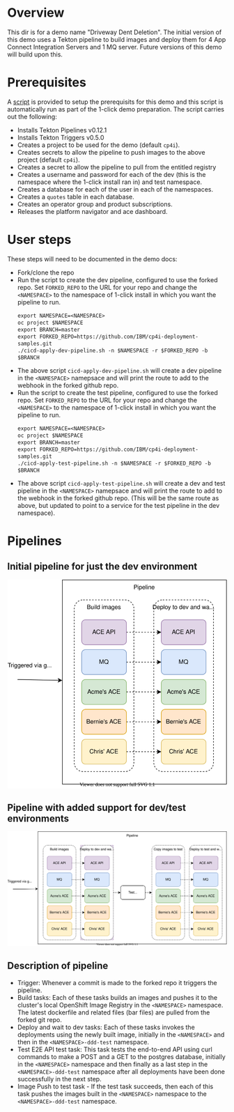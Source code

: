 # Overview
This dir is for a demo name "Driveway Dent Deletion". The initial version of this
demo uses a Tekton pipeline to build images and deploy them for 4 App Connect
Integration Servers and 1 MQ server. Future versions of this demo will build
upon this.

# Prerequisites
A [script](prereqs.sh) is provided to setup the prerequisits for this demo
and this script is automatically run as part of the 1-click demo preparation.
The script carries out the following:
- Installs Tekton Pipelines v0.12.1
- Installs Tekton Triggers v0.5.0
- Creates a project to be used for the demo (default `cp4i`).
- Creates secrets to allow the pipeline to push images to the above project (default `cp4i`).
- Creates a secret to allow the pipeline to pull from the entitled registry
- Creates a username and password for each of the dev (this is the namespace where the 1-click install ran in) and test namespace.
- Creates a database for each of the user in each of the namespaces.
- Creates a `quotes` table in each database.
- Creates an operator group and product subscriptions.
- Releases the platform navigator and ace dashboard.

# User steps
These steps will need to be documented in the demo docs:
- Fork/clone the repo
- Run the script to create the dev pipeline, configured to use the forked repo. Set
`FORKED_REPO` to the URL for your repo and change the `<NAMESPACE>` to the namespace of 1-click install in which you want the pipeline to run.
  ```
  export NAMESPACE=<NAMESPACE>
  oc project $NAMESPACE
  export BRANCH=master
  export FORKED_REPO=https://github.com/IBM/cp4i-deployment-samples.git
  ./cicd-apply-dev-pipeline.sh -n $NAMESPACE -r $FORKED_REPO -b $BRANCH
  ```
- The above script `cicd-apply-dev-pipeline.sh` will create a dev pipeline in the `<NAMESPACE>` namepsace and will print the route to add to the webhook in the forked github repo.
- Run the script to create the test pipeline, configured to use the forked repo. Set
`FORKED_REPO` to the URL for your repo and change the `<NAMESPACE>` to the namespace of 1-click install in which you want the pipeline to run.
  ```
  export NAMESPACE=<NAMESPACE>
  oc project $NAMESPACE
  export BRANCH=master
  export FORKED_REPO=https://github.com/IBM/cp4i-deployment-samples.git
  ./cicd-apply-test-pipeline.sh -n $NAMESPACE -r $FORKED_REPO -b $BRANCH
  ```
- The above script `cicd-apply-test-pipeline.sh` will create a dev and test pipeline in the `<NAMESPACE>` namepsace and will print the route to add to the webhook in the forked github repo. (This will be the same route as above, but updated to point to a service for the test pipeline in the dev namespace).

# Pipelines
## Initial pipeline for just the dev environment
![Overview of dev pipeline](../media/dev-pipeline.svg)	
## Pipeline with added support for dev/test environments	
![Overview of dev/test pipeline](../media/dev-test-pipeline.svg)	
## Description of pipeline
- Trigger: Whenever a commit is made to the forked repo it triggers the
  pipeline.
- Build tasks: Each of these tasks builds an images and pushes it to the cluster's local OpenShift Image Registry in the `<NAMESPACE>` namespace. The latest dockerfile and related files (bar files) are pulled from the forked git repo.
- Deploy and wait to dev tasks: Each of these tasks invokes the deployments using the newly built image, initially in the `<NAMESPACE>` and then in the `<NAMESPACE>-ddd-test` namespace.
- Test E2E API test task: This task tests the end-to-end API using curl commands to make a POST and a GET to the postgres database, initially in the `<NAMESPACE>` namespace and then finally as a last step in the `<NAMESPACE>-ddd-test` namespace after all deployments have been done successfully in the next step.
- Image Push to test task - If the test task succeeds, then each of this task pushes the images built in the `<NAMESPACE>` namespace to the `<NAMESPACE>-ddd-test` namespace.
